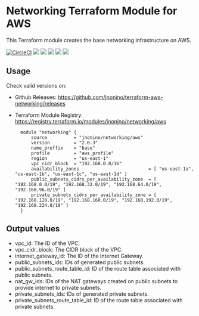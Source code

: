 # Networking Terraform Module for AWS #

This Terraform module creates the base networking infrastructure on AWS.

[![CircleCI](https://circleci.com/gh/jnonino/terraform-aws-networking/tree/master.svg?style=svg)](https://circleci.com/gh/jnonino/terraform-aws-networking/tree/master)
[![](https://img.shields.io/github/license/jnonino/terraform-aws-networking)](https://github.com/jnonino/terraform-aws-networking)
[![](https://img.shields.io/github/issues/jnonino/terraform-aws-networking)](https://github.com/jnonino/terraform-aws-networking)
[![](https://img.shields.io/github/issues-closed/jnonino/terraform-aws-networking)](https://github.com/jnonino/terraform-aws-networking)
[![](https://img.shields.io/github/languages/code-size/jnonino/terraform-aws-networking)](https://github.com/jnonino/terraform-aws-networking)
[![](https://img.shields.io/github/repo-size/jnonino/terraform-aws-networking)](https://github.com/jnonino/terraform-aws-networking)

## Usage

Check valid versions on:
* Github Releases: <https://github.com/jnonino/terraform-aws-networking/releases>
* Terraform Module Registry: <https://registry.terraform.io/modules/jnonino/networking/aws>

    	module "networking" {
    		source          = "jnonino/networking/aws"
            version         = "2.0.3"
            name_preffix    = "base"
            profile         = "aws_profile"
            region          = "us-east-1"
            vpc_cidr_block  = "192.168.0.0/16"
            availability_zones                          = [ "us-east-1a", "us-east-1b", "us-east-1c", "us-east-1d" ]
            public_subnets_cidrs_per_availability_zone  = [ "192.168.0.0/19", "192.168.32.0/19", "192.168.64.0/19", "192.168.96.0/19" ]
            private_subnets_cidrs_per_availability_zone = [ "192.168.128.0/19", "192.168.160.0/19", "192.168.192.0/19", "192.168.224.0/19" ]
    	}

## Output values

* vpc_id: The ID of the VPC.
* vpc_cidr_block: The CIDR block of the VPC.
* internet_gateway_id: The ID of the Internet Gateway.
* public_subnets_ids: IDs of generated public subnets.
* public_subnets_route_table_id: ID of the route table associated with public subnets.
* nat_gw_ids: IDs of the NAT gateways created on public subnets to provide internet to private subnets.
* private_subnets_ids: IDs of generated private subnets.
* private_subnets_route_table_id: ID of the route table associated with private subnets.
